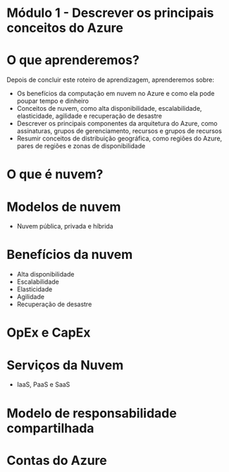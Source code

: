 # Módulo 1 - Descrever os principais conceitos do Azure

# O que aprenderemos?
Depois de concluir este roteiro de aprendizagem, aprenderemos sobre:
* Os benefícios da computação em nuvem no Azure e como ela pode poupar tempo e dinheiro
* Conceitos de nuvem, como alta disponibilidade, escalabilidade, elasticidade, agilidade e recuperação de desastre
* Descrever os principais componentes da arquitetura do Azure, como assinaturas, grupos de gerenciamento, recursos e grupos de recursos
* Resumir conceitos de distribuição geográfica, como regiões do Azure, pares de regiões e zonas de disponibilidade

# O que é nuvem?

#	Modelos de nuvem
*	Nuvem pública, privada e híbrida
#	Benefícios da nuvem
* Alta disponibilidade
* Escalabilidade
* Elasticidade
* Agilidade
* Recuperação de desastre

#	OpEx e CapEx
#	Serviços da Nuvem
*	IaaS, PaaS e SaaS
#	Modelo de responsabilidade compartilhada
#	Contas do Azure
